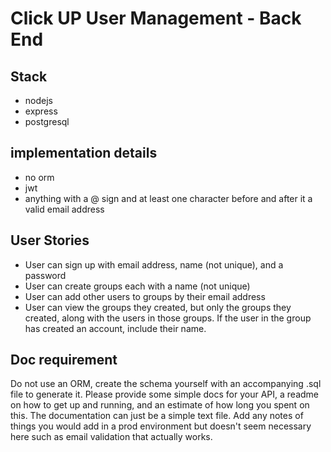 # Click UP User Management - Back End

## Stack

- nodejs
- express
- postgresql

## implementation details

- no orm
- jwt
- anything with a @ sign and at least one character before and after it a valid email address

## User Stories

- User can sign up with email address, name (not unique), and a password
- User can create groups each with a name (not unique)
- User can add other users to groups by their email address
- User can view the groups they created, but only the groups they created, along with the users in those groups. If the user in the group has created an account, include their name.

## Doc requirement

Do not use an ORM, create the schema yourself with an accompanying .sql file to generate it.
Please provide some simple docs for your API, a readme on how to get up and running, and an estimate of how long you spent on this. The documentation can just be a simple text file.
Add any notes of things you would add in a prod environment but doesn't seem necessary here such as email validation that actually works.

